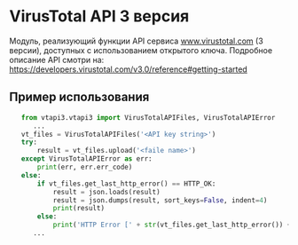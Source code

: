 # VirusTotal API 3 версия
Модуль, реализующий функции API сервиса www.virustotal.com (3 версии), доступных с использованием открытого ключа.
Подробное описание API смотри на: https://developers.virustotal.com/v3.0/reference#getting-started

## Пример использования

```python
   from vtapi3.vtapi3 import VirusTotalAPIFiles, VirusTotalAPIError
      ...
   vt_files = VirusTotalAPIFiles('<API key string>')
   try:
       result = vt_files.upload('<faile name>')
   except VirusTotalAPIError as err:
       print(err, err.err_code)
   else:
       if vt_files.get_last_http_error() == HTTP_OK:
           result = json.loads(result)
           result = json.dumps(result, sort_keys=False, indent=4)
           print(result)
       else:
           print('HTTP Error [' + str(vt_files.get_last_http_error()) +']')
      ...
```
